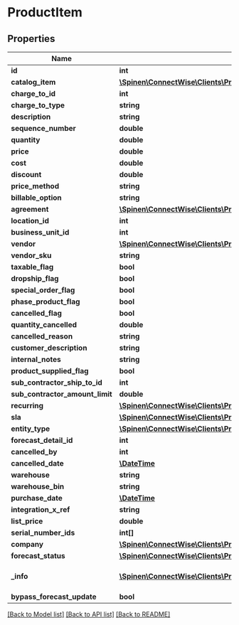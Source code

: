 # ProductItem

## Properties
Name | Type | Description | Notes
------------ | ------------- | ------------- | -------------
**id** | **int** |  | [optional] 
**catalog_item** | [**\Spinen\ConnectWise\Clients\Procurement\Spinen\ConnectWise\Clients\Procurement\Model\CatalogItemReference**](CatalogItemReference.md) |  | 
**charge_to_id** | **int** |  | 
**charge_to_type** | **string** |  | 
**description** | **string** |  | [optional] 
**sequence_number** | **double** |  | [optional] 
**quantity** | **double** |  | [optional] 
**price** | **double** |  | [optional] 
**cost** | **double** |  | [optional] 
**discount** | **double** |  | [optional] 
**price_method** | **string** |  | [optional] 
**billable_option** | **string** |  | 
**agreement** | [**\Spinen\ConnectWise\Clients\Procurement\Spinen\ConnectWise\Clients\Procurement\Model\AgreementReference**](AgreementReference.md) |  | [optional] 
**location_id** | **int** |  | [optional] 
**business_unit_id** | **int** |  | [optional] 
**vendor** | [**\Spinen\ConnectWise\Clients\Procurement\Spinen\ConnectWise\Clients\Procurement\Model\CompanyReference**](CompanyReference.md) |  | [optional] 
**vendor_sku** | **string** |  | [optional] 
**taxable_flag** | **bool** |  | [optional] 
**dropship_flag** | **bool** |  | [optional] 
**special_order_flag** | **bool** |  | [optional] 
**phase_product_flag** | **bool** |  | [optional] 
**cancelled_flag** | **bool** |  | [optional] 
**quantity_cancelled** | **double** |  | [optional] 
**cancelled_reason** | **string** |  | [optional] 
**customer_description** | **string** |  | [optional] 
**internal_notes** | **string** |  | [optional] 
**product_supplied_flag** | **bool** |  | [optional] 
**sub_contractor_ship_to_id** | **int** |  | [optional] 
**sub_contractor_amount_limit** | **double** |  | [optional] 
**recurring** | [**\Spinen\ConnectWise\Clients\Procurement\Spinen\ConnectWise\Clients\Procurement\Model\ProductRecurring**](ProductRecurring.md) |  | [optional] 
**sla** | [**\Spinen\ConnectWise\Clients\Procurement\Spinen\ConnectWise\Clients\Procurement\Model\SLAReference**](SLAReference.md) |  | [optional] 
**entity_type** | [**\Spinen\ConnectWise\Clients\Procurement\Spinen\ConnectWise\Clients\Procurement\Model\EntityTypeReference**](EntityTypeReference.md) |  | [optional] 
**forecast_detail_id** | **int** |  | [optional] 
**cancelled_by** | **int** |  | [optional] 
**cancelled_date** | [**\DateTime**](\DateTime.md) |  | [optional] 
**warehouse** | **string** |  | [optional] 
**warehouse_bin** | **string** |  | [optional] 
**purchase_date** | [**\DateTime**](\DateTime.md) |  | [optional] 
**integration_x_ref** | **string** |  | [optional] 
**list_price** | **double** |  | [optional] 
**serial_number_ids** | **int[]** |  | [optional] 
**company** | [**\Spinen\ConnectWise\Clients\Procurement\Spinen\ConnectWise\Clients\Procurement\Model\CompanyReference**](CompanyReference.md) |  | [optional] 
**forecast_status** | [**\Spinen\ConnectWise\Clients\Procurement\Spinen\ConnectWise\Clients\Procurement\Model\OpportunityStatusReference**](OpportunityStatusReference.md) |  | [optional] 
**_info** | [**\Spinen\ConnectWise\Clients\Procurement\Spinen\ConnectWise\Clients\Procurement\Model\Metadata**](Metadata.md) | Metadata of the entity | [optional] 
**bypass_forecast_update** | **bool** |  | [optional] 

[[Back to Model list]](../README.md#documentation-for-models) [[Back to API list]](../README.md#documentation-for-api-endpoints) [[Back to README]](../README.md)


